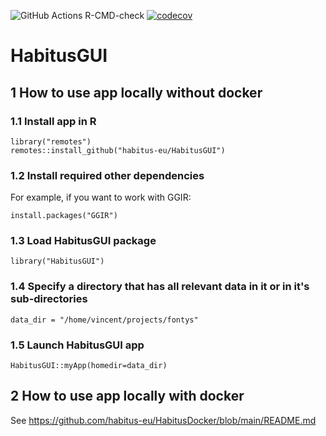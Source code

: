 ![GitHub Actions R-CMD-check](https://github.com/habitus-eu/HabitusGUI/workflows/R-CMD-check-full/badge.svg)
[![codecov](https://codecov.io/gh/habitus-eu/HabitusGUI/branch/main/graph/badge.svg?token=GPRPJ3IXWC)](https://codecov.io/gh/habitus-eu/HabitusGUI)

# HabitusGUI


## 1 How to use app locally without docker

### 1.1 Install app  in R

```
library("remotes")
remotes::install_github("habitus-eu/HabitusGUI")
```

### 1.2 Install required other dependencies

For example, if you want to work with GGIR:

`install.packages("GGIR")`

### 1.3 Load HabitusGUI package

`library("HabitusGUI")`

### 1.4 Specify a directory that has all relevant data in it or in it's sub-directories

`data_dir = "/home/vincent/projects/fontys"`

### 1.5 Launch HabitusGUI app

`HabitusGUI::myApp(homedir=data_dir)`

## 2 How to use app locally with docker

See https://github.com/habitus-eu/HabitusDocker/blob/main/README.md
